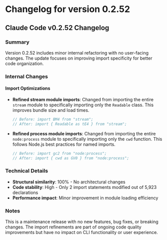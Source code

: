 # Changelog for version 0.2.52

## Claude Code v0.2.52 Changelog

### Summary
Version 0.2.52 includes minor internal refactoring with no user-facing changes. The update focuses on improving import specificity for better code organization.

### Internal Changes

#### Import Optimizations
- **Refined stream module imports**: Changed from importing the entire `stream` module to specifically importing only the `Readable` class. This improves bundle size and load times.
  ```javascript
  // Before: import BM4 from "stream";
  // After: import { Readable as tE4 } from "stream";
  ```

- **Refined process module imports**: Changed from importing the entire `node:process` module to specifically importing only the `cwd` function. This follows Node.js best practices for named imports.
  ```javascript
  // Before: import gc2 from "node:process";
  // After: import { cwd as GV0 } from "node:process";
  ```

### Technical Details
- **Structural similarity**: 100% - No architectural changes
- **Code stability**: High - Only 2 import statements modified out of 5,923 declarations
- **Performance impact**: Minor improvement in module loading efficiency

### Notes
This is a maintenance release with no new features, bug fixes, or breaking changes. The import refinements are part of ongoing code quality improvements but have no impact on CLI functionality or user experience.

